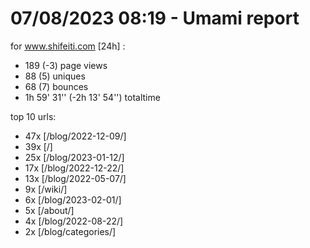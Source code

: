 # 07/08/2023 08:19 - Umami report
for www.shifeiti.com [24h] :

 - 189 (-3) page views
 - 88 (5) uniques
 - 68 (7) bounces
 - 1h 59' 31'' (-2h 13' 54'') totaltime


top 10 urls:
 - 47x [/blog/2022-12-09/]
 - 39x [/]
 - 25x [/blog/2023-01-12/]
 - 17x [/blog/2022-12-22/]
 - 13x [/blog/2022-05-07/]
 - 9x [/wiki/]
 - 6x [/blog/2023-02-01/]
 - 5x [/about/]
 - 4x [/blog/2022-08-22/]
 - 2x [/blog/categories/]


